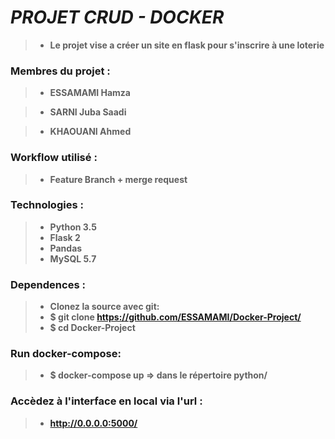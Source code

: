 # ***PROJET CRUD - DOCKER***

> - **Le projet vise a créer un site en flask pour s'inscrire à une loterie**


### **Membres du projet :**

>- **ESSAMAMI Hamza**

>- **SARNI Juba Saadi**

>- **KHAOUANI Ahmed**


### **Workflow utilisé :**

>- **Feature Branch + merge request**


### **Technologies :**

>- **Python 3.5**
>- **Flask 2**
>- **Pandas**
>- **MySQL 5.7**

### **Dependences :**

>- **Clonez la source avec git:**
>- **$ git clone https://github.com/ESSAMAMI/Docker-Project/**
>- **$ cd Docker-Project**

### **Run docker-compose:**
>- **$ docker-compose up => dans le répertoire python/**


### **Accèdez à l'interface en local via l'url :**
>- **http://0.0.0.0:5000/**
